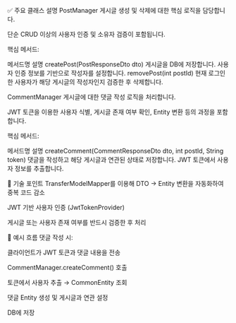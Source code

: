 


✅ 주요 클래스 설명
PostManager
게시글 생성 및 삭제에 대한 핵심 로직을 담당합니다.

단순 CRUD 이상의 사용자 인증 및 소유자 검증이 포함됩니다.


핵심 메서드:

메서드명	설명
createPost(PostResponseDto dto)	게시글을 DB에 저장합니다. 사용자 인증 정보를 기반으로 작성자를 설정합니다.
removePost(int postId)	현재 로그인한 사용자가 해당 게시글의 작성자인지 검증한 후 삭제합니다.

CommentManager
게시글에 대한 댓글 작성 로직을 처리합니다.

JWT 토큰을 이용한 사용자 식별, 게시글 존재 여부 확인, Entity 변환 등의 과정을 포함합니다.

핵심 메서드:

메서드명	설명
createComment(CommentResponseDto dto, int postId, String token)	댓글을 작성하고 해당 게시글과 연관된 상태로 저장합니다. JWT 토큰에서 사용자 정보를 추출합니다.

🔧 기술 포인트
TransferModelMapper를 이용해 DTO → Entity 변환을 자동화하여 중복 코드 감소

JWT 기반 사용자 인증 (JwtTokenProvider)

게시글 또는 사용자 존재 여부를 반드시 검증한 후 처리

📌 예시 흐름
댓글 작성 시:

클라이언트가 JWT 토큰과 댓글 내용을 전송

CommentManager.createComment() 호출

토큰에서 사용자 추출 → CommonEntity 조회

댓글 Entity 생성 및 게시글과 연관 설정

DB에 저장